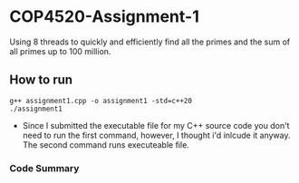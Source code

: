 # COP4520-Assignment-1
Using 8 threads to quickly and efficiently find all the primes and the sum of all primes up to 100 million.

## How to run
```command
g++ assignment1.cpp -o assignment1 -std=c++20
./assignment1
```
- Since I submitted the executable file for my C++ source code you don't need to run the first command, however, I thought i'd inlcude it anyway. The second command runs executeable file.

### Code Summary
